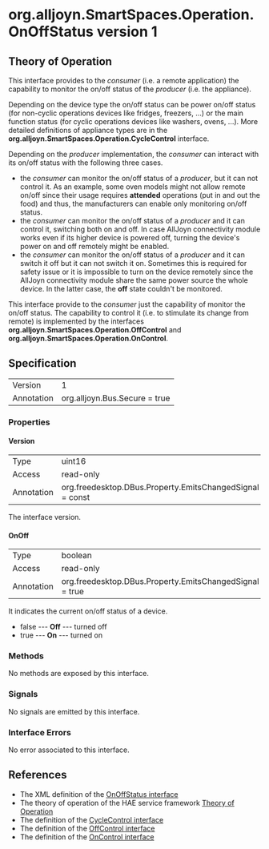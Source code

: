 # org.alljoyn.SmartSpaces.Operation.OnOffStatus version 1

## Theory of Operation

This interface provides to the _consumer_ (i.e. a remote application) the
capability to monitor the on/off status of the _producer_ (i.e. the appliance).

Depending on the device type the on/off status can be power on/off status (for
non-cyclic operations devices like fridges, freezers, ...) or the main function
status (for cyclic operations devices like washers, ovens, ...). More detailed
definitions of appliance types are in the
**org.alljoyn.SmartSpaces.Operation.CycleControl** interface.

Depending on the _producer_ implementation, the _consumer_ can interact with its
on/off status with the following three cases.
  * the _consumer_ can monitor the on/off status of a _producer_, but it can not
    control it. As an example, some oven models might not allow remote on/off 
    since their usage requires **attended** operations (put in and out the food)
    and thus, the manufacturers can enable only monitoring on/off status.
  * the _consumer_ can monitor the on/off status of a _producer_ and it can
    control it, switching both on and off. In case AllJoyn connectivity module
    works even if its higher device is powered off, turning the device's power 
    on and off remotely might be enabled.
  * the _consumer_ can monitor the on/off status of a _producer_ and it can
    switch it off but it can not switch it on. Sometimes this is required for
    safety issue or it is impossible to turn on the device remotely since the
    AllJoyn connectivity module share the same power source the whole device.
    In the latter case, the **off** state couldn't be monitored.

This interface provide to the _consumer_ just the capability of monitor the
on/off status. The capability to control it (i.e. to stimulate its change from
remote) is implemented by the interfaces
**org.alljoyn.SmartSpaces.Operation.OffControl** and
**org.alljoyn.SmartSpaces.Operation.OnControl**.

## Specification

|            |                               |
| ---------- | ----------------------------- |
| Version    | 1                             |
| Annotation | org.alljoyn.Bus.Secure = true |

### Properties

#### Version

|            |                                                         |
| ---------- | ------------------------------------------------------- |
| Type       | uint16                                                  |
| Access     | read-only                                               |
| Annotation | org.freedesktop.DBus.Property.EmitsChangedSignal = const|

The interface version.

#### OnOff

|            |                                                         |
| ---------- | ------------------------------------------------------- |
| Type       | boolean                                                 |
| Access     | read-only                                               |
| Annotation | org.freedesktop.DBus.Property.EmitsChangedSignal = true |

It indicates the current on/off status of a device.

  * false --- **Off** --- turned off
  * true --- **On** --- turned on

### Methods

No methods are exposed by this interface.

### Signals

No signals are emitted by this interface.

### Interface Errors

No error associated to this interface.

## References

  * The XML definition of the [OnOffStatus interface](OnOffStatus-v1.xml)
  * The theory of operation of the HAE service framework [Theory of Operation](/org.alljoyn.SmartSpaces/theory-of-operation-v1)
  * The definition of the [CycleControl interface](CycleControl-v1)
  * The definition of the [OffControl interface](OffControl-v1)
  * The definition of the [OnControl interface](OnControl-v1)

